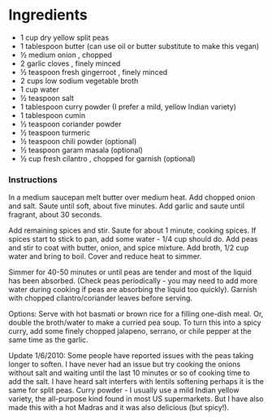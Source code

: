 # Ingredients
- 1 cup dry yellow split peas
- 1 tablespoon butter (can use oil or butter substitute to make this vegan)
- ½ medium onion , chopped
- 2 garlic cloves , finely minced
- ½ teaspoon fresh gingerroot , finely minced
- 2 cups low sodium vegetable broth
- 1 cup water
- ½ teaspoon salt
- 1 tablespoon curry powder (I prefer a mild, yellow Indian variety)
- 1 tablespoon cumin
- ½ teaspoon coriander powder
- ½ teaspoon turmeric
- ½ teaspoon chili powder (optional)
- ½ teaspoon garam masala (optional)
- ½ cup fresh cilantro , chopped for garnish (optional)

### Instructions
In a medium saucepan melt butter over medium heat. Add chopped onion and salt. Saute until soft, about five minutes. Add garlic and saute until fragrant, about 30 seconds.

Add remaining spices and stir. Saute for about 1 minute, cooking spices. If spices start to stick to pan, add some water - 1/4 cup should do. Add peas and stir to coat with butter, onion, and spice mixture. Add broth, 1/2 cup water and bring to boil. Cover and reduce heat to simmer.

Simmer for 40-50 minutes or until peas are tender and most of the liquid has been absorbed. (Check peas periodically - you may need to add more water during cooking if peas are absorbing the liquid too quickly). Garnish with chopped cilantro/coriander leaves before serving.

Options: Serve with hot basmati or brown rice for a filling one-dish meal. Or, double the broth/water to make a curried pea soup. To turn this into a spicy curry, add some finely chopped jalapeno, serrano, or chile pepper at the same time as the garlic.

Update 1/6/2010: Some people have reported issues with the peas taking longer to soften. I have never had an issue but try cooking the onions without salt and waiting until the last 10 minutes or so of cooking time to add the salt. I have heard salt interfers with lentils softening perhaps it is the same for split peas. Curry powder - I usually use a mild Indian yellow variety, the all-purpose kind found in most US supermarkets. But I have also made this with a hot Madras and it was also delicious (but spicy!).

